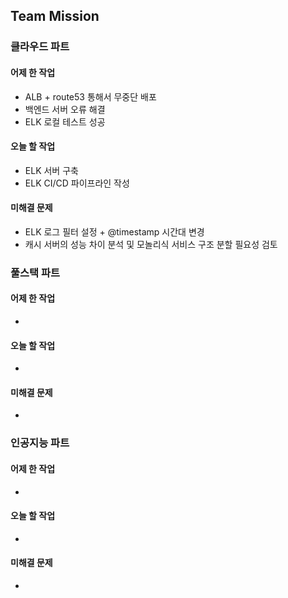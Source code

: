 ## Team Mission

### 클라우드 파트
#### 어제 한 작업
- ALB + route53 통해서 무중단 배포
- 백엔드 서버 오류 해결
- ELK 로컬 테스트 성공

#### 오늘 할 작업
- ELK 서버 구축
- ELK CI/CD 파이프라인 작성

#### 미해결 문제
- ELK 로그 필터 설정 + @timestamp 시간대 변경
- 캐시 서버의 성능 차이 분석 및 모놀리식 서비스 구조 분할 필요성 검토

### 풀스택 파트
#### 어제 한 작업
-

#### 오늘 할 작업
-

#### 미해결 문제
-

### 인공지능 파트
#### 어제 한 작업
-

#### 오늘 할 작업
-

#### 미해결 문제
-


